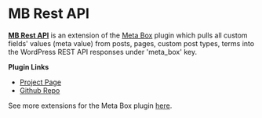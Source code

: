 # MB Rest API

[**MB Rest API**](https://metabox.io/plugins/mb-rest-api/) is an extension of the [Meta Box](https://metabox.io) plugin which pulls all custom fields' values (meta value) from posts, pages, custom post types, terms into the WordPress REST API responses under 'meta_box' key.

**Plugin Links**

- [Project Page](https://metabox.io/plugins/mb-rest-api/)
- [Github Repo](https://github.com/rilwis/mb-rest-api/)

See more extensions for the Meta Box plugin [here](https://metabox.io/plugins/).
